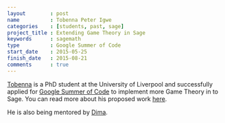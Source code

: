 ```yaml
---
layout        : post
name          : Tobenna Peter Igwe
categories    : [students, past, sage]
project_title : Extending Game Theory in Sage
keywords      : sagemath
type          : Google Summer of Code
start_date    : 2015-05-25
finish_date   : 2015-08-21
comments      : true
---
```


[Tobenna](http://cgi.csc.liv.ac.uk/~ptigwe/) is a PhD student at the University of Liverpool and successfully applied for [Google Summer of Code](https://www.google-melange.com/gsoc/homepage/google/gsoc2015) to implement more Game Theory in to Sage.
You can read more about his proposed work [here](http://cgi.csc.liv.ac.uk/~ptigwe/sage-gsoc.pdf).

He is also being mentored by [Dima](http://www.cs.ox.ac.uk/people/dmitrii.pasechnik/).
